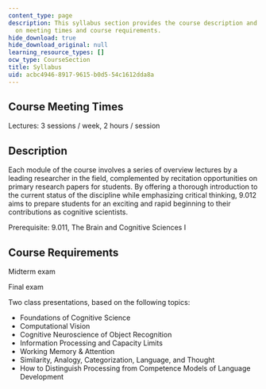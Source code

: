 ```yaml
---
content_type: page
description: This syllabus section provides the course description and information
  on meeting times and course requirements.
hide_download: true
hide_download_original: null
learning_resource_types: []
ocw_type: CourseSection
title: Syllabus
uid: acbc4946-8917-9615-b0d5-54c1612dda8a
---
```


Course Meeting Times
--------------------

Lectures: 3 sessions / week, 2 hours / session

Description
-----------

Each module of the course involves a series of overview lectures by a leading researcher in the field, complemented by recitation opportunities on primary research papers for students. By offering a thorough introduction to the current status of the discipline while emphasizing critical thinking, 9.012 aims to prepare students for an exciting and rapid beginning to their contributions as cognitive scientists.

Prerequisite: 9.011, The Brain and Cognitive Sciences I

Course Requirements
-------------------

Midterm exam

Final exam

Two class presentations, based on the following topics:

*   Foundations of Cognitive Science
*   Computational Vision
*   Cognitive Neuroscience of Object Recognition
*   Information Processing and Capacity Limits
*   Working Memory & Attention
*   Similarity, Analogy, Categorization, Language, and Thought
*   How to Distinguish Processing from Competence Models of Language Development